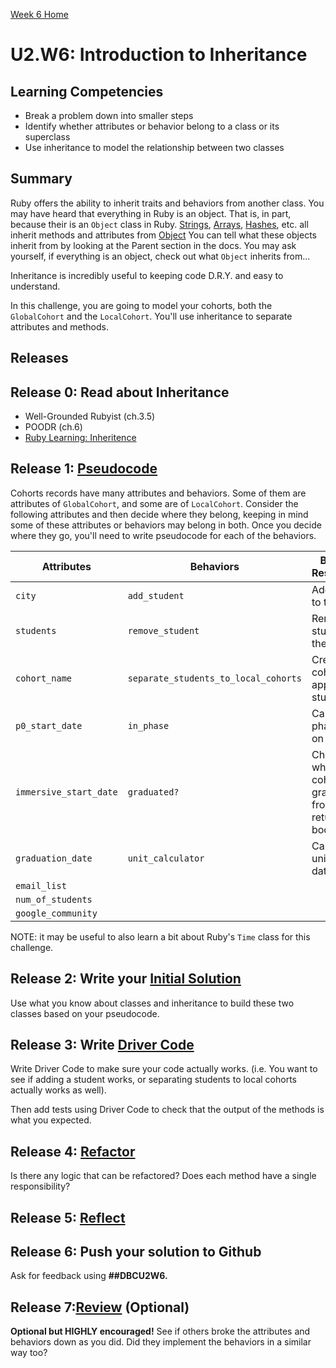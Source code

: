 [Week 6 Home](../)

# U2.W6: Introduction to Inheritance

## Learning Competencies
- Break a problem down into smaller steps
- Identify whether attributes or behavior belong to a class or its superclass
- Use inheritance to model the relationship between two classes

## Summary
Ruby offers the ability to inherit traits and behaviors from another class. You may have heard that everything in Ruby is an object. That is, in part, because their is an `Object` class in Ruby. [Strings](http://www.ruby-doc.org/core-2.1.3/String.html), [Arrays](http://www.ruby-doc.org/core-2.1.3/Array.html), [Hashes](http://www.ruby-doc.org/core-2.1.3/Hash.html), etc. all inherit methods and attributes from [Object](http://www.ruby-doc.org/core-2.1.3/Object.html) You can tell what these objects inherit from by looking at the Parent section in the docs. You may ask yourself, if everything is an object, check out what `Object` inherits from...

Inheritance is incredibly useful to keeping code D.R.Y. and easy to understand.

In this challenge, you are going to model your cohorts, both the `GlobalCohort` and the `LocalCohort`. You'll use inheritance to separate attributes and methods.

## Releases

## Release 0: Read about Inheritance
- Well-Grounded Rubyist (ch.3.5)
- POODR (ch.6)
- [Ruby Learning: Inheritence](http://rubylearning.com/satishtalim/ruby_inheritance.html)

## Release 1: [Pseudocode](https://github.com/Devbootcamp/phase-0-handbook/blob/master/coding-references/pseudocode.md)

Cohorts records have many attributes and behaviors. Some of them are attributes of `GlobalCohort`, and some are of `LocalCohort`. Consider the following attributes and then decide where they belong, keeping in mind some of these attributes or behaviors may belong in both. Once you decide where they go, you'll need to write pseudocode for each of the behaviors.

Attributes | Behaviors | Behavior's Responsibility
-----------|-----------| ------------
`city`     | `add_student` | Add a student to the cohort
`students` | `remove_student` | Remove a student from the cohort
`cohort_name`| `separate_students_to_local_cohorts` | Creates local cohorts with appropriate students
`p0_start_date` | `in_phase` | Calculates phase based on date
`immersive_start_date`| `graduated?` | Checks whether the cohort has graduated from DBC- returns boolean
`graduation_date` | `unit_calculator` | Calculates unit based on date
`email_list` |
`num_of_students` |
`google_community` |

NOTE: it may be useful to also learn a bit about Ruby's `Time` class for this challenge.

## Release 2: Write your [Initial Solution](https://github.com/Devbootcamp/phase-0-handbook/blob/master/coding-references/initial-solution.md)

Use what you know about classes and inheritance to build these two classes based on your pseudocode.

## Release 3: Write [Driver Code](https://github.com/Devbootcamp/phase-0-handbook/blob/master/coding-references/driver-code.md)

Write Driver Code to make sure your code actually works. (i.e. You want to see if adding a student works, or separating students to local cohorts actually works as well).

Then add tests using Driver Code to check that the output of the methods is what you expected.

## Release 4: [Refactor](https://github.com/Devbootcamp/phase-0-handbook/blob/master/coding-references/refactoring.md)
Is there any logic that can be refactored? Does each method have a single responsibility?

## Release 5: [Reflect](https://github.com/Devbootcamp/phase-0-handbook/blob/master/coding-references/reflection-guidelines.md)

## Release 6: Push your solution to Github
Ask for feedback using **##DBCU2W6.**

## Release 7:[Review](https://github.com/Devbootcamp/phase-0-handbook/blob/master/coding-references/review.md) (Optional)
**Optional but HIGHLY encouraged!** See if others broke the attributes and behaviors down as you did. Did they implement the behaviors in a similar way too?
